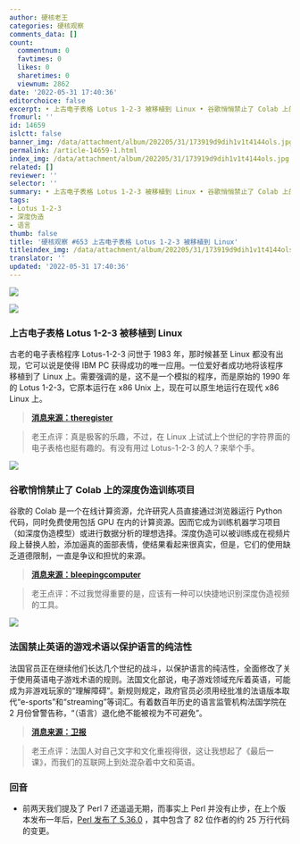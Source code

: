 ```yaml
---
author: 硬核老王
categories: 硬核观察
comments_data: []
count:
  commentnum: 0
  favtimes: 0
  likes: 0
  sharetimes: 0
  viewnum: 2862
date: '2022-05-31 17:40:36'
editorchoice: false
excerpt: • 上古电子表格 Lotus 1-2-3 被移植到 Linux • 谷歌悄悄禁止了 Colab 上的深度伪造训练项目 • 法国禁止英语的游戏术语以保护语言的纯洁性
fromurl: ''
id: 14659
islctt: false
banner_img: /data/attachment/album/202205/31/173919d9dih1v1t4144ols.jpg
permalink: /article-14659-1.html
index_img: /data/attachment/album/202205/31/173919d9dih1v1t4144ols.jpg
related: []
reviewer: ''
selector: ''
summary: • 上古电子表格 Lotus 1-2-3 被移植到 Linux • 谷歌悄悄禁止了 Colab 上的深度伪造训练项目 • 法国禁止英语的游戏术语以保护语言的纯洁性
tags:
- Lotus 1-2-3
- 深度伪造
- 语言
thumb: false
title: '硬核观察 #653 上古电子表格 Lotus 1-2-3 被移植到 Linux'
titleindex_img: /data/attachment/album/202205/31/173919d9dih1v1t4144ols.jpg
translator: ''
updated: '2022-05-31 17:40:36'
---
```


![](/data/attachment/album/202205/31/173919d9dih1v1t4144ols.jpg)


![](/data/attachment/album/202205/31/173929r6d3y6dcocard9pd.png)


### 上古电子表格 Lotus 1-2-3 被移植到 Linux


古老的电子表格程序 Lotus-1-2-3 问世于 1983 年，那时候甚至 Linux 都没有出现，它可以说是使得 IBM PC 获得成功的唯一应用。一位爱好者成功地将该程序移植到了 Linux 上。需要强调的是，这不是一个模拟的程序，而是原始的 1990 年的 Lotus 1-2-3，它原本运行在 x86 Unix 上，现在可以原生地运行在现代 x86 Linux 上。



> 
> **[消息来源：theregister](https://www.theregister.com/2022/05/25/lotus_123_for_linux_appears/)**
> 
> 
> 



> 
> 老王点评：真是极客的乐趣，不过，在 Linux 上试试上个世纪的字符界面的电子表格也挺有趣的。有没有用过 Lotus-1-2-3 的人？来举个手。
> 
> 
> 


![](/data/attachment/album/202205/31/173947rwsysy323b5hwj3j.jpg)


### 谷歌悄悄禁止了 Colab 上的深度伪造训练项目


谷歌的 Colab 是一个在线计算资源，允许研究人员直接通过浏览器运行 Python 代码，同时免费使用包括 GPU 在内的计算资源。因而它成为训练机器学习项目（如深度伪造模型）或进行数据分析的理想选择。深度伪造可以被训练成在视频片段上替换人脸，添加逼真的面部表情，使结果看起来很真实，但是，它们的使用缺乏道德限制，一直是争议和担忧的来源。



> 
> **[消息来源：bleepingcomputer](https://www.bleepingcomputer.com/news/google/google-quietly-bans-deepfake-training-projects-on-colab/)**
> 
> 
> 



> 
> 老王点评：不过我觉得重要的是，应该有一种可以快捷地识别深度伪造视频的工具。
> 
> 
> 


![](/data/attachment/album/202205/31/174007v4a2fggl12fplaaf.jpg)


### 法国禁止英语的游戏术语以保护语言的纯洁性


法国官员正在继续他们长达几个世纪的战斗，以保护语言的纯洁性，全面修改了关于使用英语电子游戏术语的规则。法国文化部说，电子游戏领域充斥着英语，可能成为非游戏玩家的“理解障碍”。新规则规定，政府官员必须用经批准的法语版本取代“e-sports”和“streaming”等词汇。有着数百年历史的语言监管机构法国学院在 2 月份曾警告称，“（语言）退化绝不能被视为不可避免”。



> 
> **[消息来源：卫报](https://www.theguardian.com/world/2022/may/31/france-bans-english-gaming-tech-jargon-in-push-to-preserve-language-purity)**
> 
> 
> 



> 
> 老王点评：法国人对自己文字和文化重视得很，这让我想起了《最后一课》，而我们的互联网上到处混杂着中文和英语。
> 
> 
> 


### 回音


* 前两天我们提及了 Perl 7 还遥遥无期，而事实上 Perl 并没有止步，在上个版本发布一年后，[Perl 发布了 5.36.0](https://metacpan.org/release/RJBS/perl-5.36.0/view/pod/perldelta.pod) ，其中包含了 82 位作者的约 25 万行代码的变更。